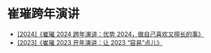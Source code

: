 # 崔璀跨年演讲

* [[2024]《崔璀 2024 跨年演讲：优势 2024，做自己喜欢又擅长的事》](https://github.com/cuicui-ysxq/speech-2024)
* [[2023]《崔璀 2023 开年演讲：让 2023 “容易”点儿》](https://github.com/cuicui-ysxq/speech-2023)
